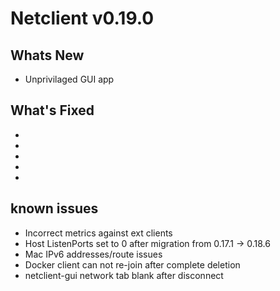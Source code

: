 # Netclient v0.19.0

## Whats New
- Unprivilaged GUI app

## What's Fixed
- 
- 
- 
- 
- 
## known issues
- Incorrect metrics against ext clients
- Host ListenPorts set to 0 after migration from 0.17.1 -> 0.18.6
- Mac IPv6 addresses/route issues
- Docker client can not re-join after complete deletion
- netclient-gui network tab blank after disconnect

